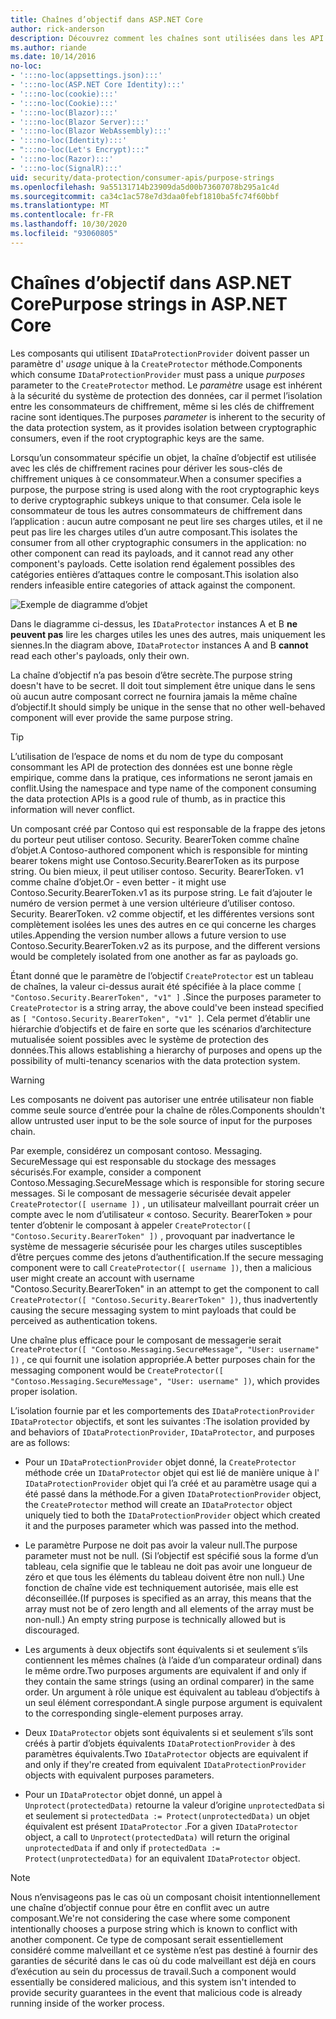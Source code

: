 ```yaml
---
title: Chaînes d’objectif dans ASP.NET Core
author: rick-anderson
description: Découvrez comment les chaînes sont utilisées dans les API de protection des données ASP.NET Core.
ms.author: riande
ms.date: 10/14/2016
no-loc:
- ':::no-loc(appsettings.json):::'
- ':::no-loc(ASP.NET Core Identity):::'
- ':::no-loc(cookie):::'
- ':::no-loc(Cookie):::'
- ':::no-loc(Blazor):::'
- ':::no-loc(Blazor Server):::'
- ':::no-loc(Blazor WebAssembly):::'
- ':::no-loc(Identity):::'
- ":::no-loc(Let's Encrypt):::"
- ':::no-loc(Razor):::'
- ':::no-loc(SignalR):::'
uid: security/data-protection/consumer-apis/purpose-strings
ms.openlocfilehash: 9a55131714b23909da5d00b73607078b295a1c4d
ms.sourcegitcommit: ca34c1ac578e7d3daa0febf1810ba5fc74f60bbf
ms.translationtype: MT
ms.contentlocale: fr-FR
ms.lasthandoff: 10/30/2020
ms.locfileid: "93060805"
---
```

# <a name="purpose-strings-in-aspnet-core"></a><span data-ttu-id="dd30d-103">Chaînes d’objectif dans ASP.NET Core</span><span class="sxs-lookup"><span data-stu-id="dd30d-103">Purpose strings in ASP.NET Core</span></span>

<a name="data-protection-consumer-apis-purposes"></a>

<span data-ttu-id="dd30d-104">Les composants qui utilisent `IDataProtectionProvider` doivent passer un paramètre d' *usage* unique à la `CreateProtector` méthode.</span><span class="sxs-lookup"><span data-stu-id="dd30d-104">Components which consume `IDataProtectionProvider` must pass a unique *purposes* parameter to the `CreateProtector` method.</span></span> <span data-ttu-id="dd30d-105">Le *paramètre* usage est inhérent à la sécurité du système de protection des données, car il permet l’isolation entre les consommateurs de chiffrement, même si les clés de chiffrement racine sont identiques.</span><span class="sxs-lookup"><span data-stu-id="dd30d-105">The purposes *parameter* is inherent to the security of the data protection system, as it provides isolation between cryptographic consumers, even if the root cryptographic keys are the same.</span></span>

<span data-ttu-id="dd30d-106">Lorsqu’un consommateur spécifie un objet, la chaîne d’objectif est utilisée avec les clés de chiffrement racines pour dériver les sous-clés de chiffrement uniques à ce consommateur.</span><span class="sxs-lookup"><span data-stu-id="dd30d-106">When a consumer specifies a purpose, the purpose string is used along with the root cryptographic keys to derive cryptographic subkeys unique to that consumer.</span></span> <span data-ttu-id="dd30d-107">Cela isole le consommateur de tous les autres consommateurs de chiffrement dans l’application : aucun autre composant ne peut lire ses charges utiles, et il ne peut pas lire les charges utiles d’un autre composant.</span><span class="sxs-lookup"><span data-stu-id="dd30d-107">This isolates the consumer from all other cryptographic consumers in the application: no other component can read its payloads, and it cannot read any other component's payloads.</span></span> <span data-ttu-id="dd30d-108">Cette isolation rend également possibles des catégories entières d’attaques contre le composant.</span><span class="sxs-lookup"><span data-stu-id="dd30d-108">This isolation also renders infeasible entire categories of attack against the component.</span></span>

![Exemple de diagramme d’objet](purpose-strings/_static/purposes.png)

<span data-ttu-id="dd30d-110">Dans le diagramme ci-dessus, les `IDataProtector` instances A et B **ne peuvent pas** lire les charges utiles les unes des autres, mais uniquement les siennes.</span><span class="sxs-lookup"><span data-stu-id="dd30d-110">In the diagram above, `IDataProtector` instances A and B **cannot** read each other's payloads, only their own.</span></span>

<span data-ttu-id="dd30d-111">La chaîne d’objectif n’a pas besoin d’être secrète.</span><span class="sxs-lookup"><span data-stu-id="dd30d-111">The purpose string doesn't have to be secret.</span></span> <span data-ttu-id="dd30d-112">Il doit tout simplement être unique dans le sens où aucun autre composant correct ne fournira jamais la même chaîne d’objectif.</span><span class="sxs-lookup"><span data-stu-id="dd30d-112">It should simply be unique in the sense that no other well-behaved component will ever provide the same purpose string.</span></span>

>[!TIP]
> <span data-ttu-id="dd30d-113">L’utilisation de l’espace de noms et du nom de type du composant consommant les API de protection des données est une bonne règle empirique, comme dans la pratique, ces informations ne seront jamais en conflit.</span><span class="sxs-lookup"><span data-stu-id="dd30d-113">Using the namespace and type name of the component consuming the data protection APIs is a good rule of thumb, as in practice this information will never conflict.</span></span>
>
><span data-ttu-id="dd30d-114">Un composant créé par Contoso qui est responsable de la frappe des jetons du porteur peut utiliser contoso. Security. BearerToken comme chaîne d’objet.</span><span class="sxs-lookup"><span data-stu-id="dd30d-114">A Contoso-authored component which is responsible for minting bearer tokens might use Contoso.Security.BearerToken as its purpose string.</span></span> <span data-ttu-id="dd30d-115">Ou bien mieux, il peut utiliser contoso. Security. BearerToken. v1 comme chaîne d’objet.</span><span class="sxs-lookup"><span data-stu-id="dd30d-115">Or - even better - it might use Contoso.Security.BearerToken.v1 as its purpose string.</span></span> <span data-ttu-id="dd30d-116">Le fait d’ajouter le numéro de version permet à une version ultérieure d’utiliser contoso. Security. BearerToken. v2 comme objectif, et les différentes versions sont complètement isolées les unes des autres en ce qui concerne les charges utiles.</span><span class="sxs-lookup"><span data-stu-id="dd30d-116">Appending the version number allows a future version to use Contoso.Security.BearerToken.v2 as its purpose, and the different versions would be completely isolated from one another as far as payloads go.</span></span>

<span data-ttu-id="dd30d-117">Étant donné que le paramètre de l’objectif `CreateProtector` est un tableau de chaînes, la valeur ci-dessus aurait été spécifiée à la place comme `[ "Contoso.Security.BearerToken", "v1" ]` .</span><span class="sxs-lookup"><span data-stu-id="dd30d-117">Since the purposes parameter to `CreateProtector` is a string array, the above could've been instead specified as `[ "Contoso.Security.BearerToken", "v1" ]`.</span></span> <span data-ttu-id="dd30d-118">Cela permet d’établir une hiérarchie d’objectifs et de faire en sorte que les scénarios d’architecture mutualisée soient possibles avec le système de protection des données.</span><span class="sxs-lookup"><span data-stu-id="dd30d-118">This allows establishing a hierarchy of purposes and opens up the possibility of multi-tenancy scenarios with the data protection system.</span></span>

<a name="data-protection-contoso-purpose"></a>

>[!WARNING]
> <span data-ttu-id="dd30d-119">Les composants ne doivent pas autoriser une entrée utilisateur non fiable comme seule source d’entrée pour la chaîne de rôles.</span><span class="sxs-lookup"><span data-stu-id="dd30d-119">Components shouldn't allow untrusted user input to be the sole source of input for the purposes chain.</span></span>
>
><span data-ttu-id="dd30d-120">Par exemple, considérez un composant contoso. Messaging. SecureMessage qui est responsable du stockage des messages sécurisés.</span><span class="sxs-lookup"><span data-stu-id="dd30d-120">For example, consider a component Contoso.Messaging.SecureMessage which is responsible for storing secure messages.</span></span> <span data-ttu-id="dd30d-121">Si le composant de messagerie sécurisée devait appeler `CreateProtector([ username ])` , un utilisateur malveillant pourrait créer un compte avec le nom d’utilisateur « contoso. Security. BearerToken » pour tenter d’obtenir le composant à appeler `CreateProtector([ "Contoso.Security.BearerToken" ])` , provoquant par inadvertance le système de messagerie sécurisée pour les charges utiles susceptibles d’être perçues comme des jetons d’authentification.</span><span class="sxs-lookup"><span data-stu-id="dd30d-121">If the secure messaging component were to call `CreateProtector([ username ])`, then a malicious user might create an account with username "Contoso.Security.BearerToken" in an attempt to get the component to call `CreateProtector([ "Contoso.Security.BearerToken" ])`, thus inadvertently causing the secure messaging system to mint payloads that could be perceived as authentication tokens.</span></span>
>
><span data-ttu-id="dd30d-122">Une chaîne plus efficace pour le composant de messagerie serait `CreateProtector([ "Contoso.Messaging.SecureMessage", "User: username" ])` , ce qui fournit une isolation appropriée.</span><span class="sxs-lookup"><span data-stu-id="dd30d-122">A better purposes chain for the messaging component would be `CreateProtector([ "Contoso.Messaging.SecureMessage", "User: username" ])`, which provides proper isolation.</span></span>

<span data-ttu-id="dd30d-123">L’isolation fournie par et les comportements des `IDataProtectionProvider` `IDataProtector` objectifs, et sont les suivantes :</span><span class="sxs-lookup"><span data-stu-id="dd30d-123">The isolation provided by and behaviors of `IDataProtectionProvider`, `IDataProtector`, and purposes are as follows:</span></span>

* <span data-ttu-id="dd30d-124">Pour un `IDataProtectionProvider` objet donné, la `CreateProtector` méthode crée un `IDataProtector` objet qui est lié de manière unique à l' `IDataProtectionProvider` objet qui l’a créé et au paramètre usage qui a été passé dans la méthode.</span><span class="sxs-lookup"><span data-stu-id="dd30d-124">For a given `IDataProtectionProvider` object, the `CreateProtector` method will create an `IDataProtector` object uniquely tied to both the `IDataProtectionProvider` object which created it and the purposes parameter which was passed into the method.</span></span>

* <span data-ttu-id="dd30d-125">Le paramètre Purpose ne doit pas avoir la valeur null.</span><span class="sxs-lookup"><span data-stu-id="dd30d-125">The purpose parameter must not be null.</span></span> <span data-ttu-id="dd30d-126">(Si l’objectif est spécifié sous la forme d’un tableau, cela signifie que le tableau ne doit pas avoir une longueur de zéro et que tous les éléments du tableau doivent être non null.) Une fonction de chaîne vide est techniquement autorisée, mais elle est déconseillée.</span><span class="sxs-lookup"><span data-stu-id="dd30d-126">(If purposes is specified as an array, this means that the array must not be of zero length and all elements of the array must be non-null.) An empty string purpose is technically allowed but is discouraged.</span></span>

* <span data-ttu-id="dd30d-127">Les arguments à deux objectifs sont équivalents si et seulement s’ils contiennent les mêmes chaînes (à l’aide d’un comparateur ordinal) dans le même ordre.</span><span class="sxs-lookup"><span data-stu-id="dd30d-127">Two purposes arguments are equivalent if and only if they contain the same strings (using an ordinal comparer) in the same order.</span></span> <span data-ttu-id="dd30d-128">Un argument à rôle unique est équivalent au tableau d’objectifs à un seul élément correspondant.</span><span class="sxs-lookup"><span data-stu-id="dd30d-128">A single purpose argument is equivalent to the corresponding single-element purposes array.</span></span>

* <span data-ttu-id="dd30d-129">Deux `IDataProtector` objets sont équivalents si et seulement s’ils sont créés à partir d’objets équivalents `IDataProtectionProvider` à des paramètres équivalents.</span><span class="sxs-lookup"><span data-stu-id="dd30d-129">Two `IDataProtector` objects are equivalent if and only if they're created from equivalent `IDataProtectionProvider` objects with equivalent purposes parameters.</span></span>

* <span data-ttu-id="dd30d-130">Pour un `IDataProtector` objet donné, un appel à `Unprotect(protectedData)` retourne la valeur d’origine `unprotectedData` si et seulement si `protectedData := Protect(unprotectedData)` un objet équivalent est présent `IDataProtector` .</span><span class="sxs-lookup"><span data-stu-id="dd30d-130">For a given `IDataProtector` object, a call to `Unprotect(protectedData)` will return the original `unprotectedData` if and only if `protectedData := Protect(unprotectedData)` for an equivalent `IDataProtector` object.</span></span>

> [!NOTE]
> <span data-ttu-id="dd30d-131">Nous n’envisageons pas le cas où un composant choisit intentionnellement une chaîne d’objectif connue pour être en conflit avec un autre composant.</span><span class="sxs-lookup"><span data-stu-id="dd30d-131">We're not considering the case where some component intentionally chooses a purpose string which is known to conflict with another component.</span></span> <span data-ttu-id="dd30d-132">Ce type de composant serait essentiellement considéré comme malveillant et ce système n’est pas destiné à fournir des garanties de sécurité dans le cas où du code malveillant est déjà en cours d’exécution au sein du processus de travail.</span><span class="sxs-lookup"><span data-stu-id="dd30d-132">Such a component would essentially be considered malicious, and this system isn't intended to provide security guarantees in the event that malicious code is already running inside of the worker process.</span></span>
